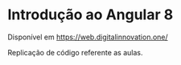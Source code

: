 # Introdução ao Angular 8

Disponível em https://web.digitalinnovation.one/

Replicação de código referente as aulas.

